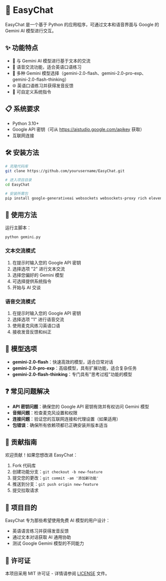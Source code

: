 # 🚀 EasyChat

EasyChat 是一个基于 Python 的应用程序，可通过文本和语音界面与 Google 的 Gemini AI 模型进行交互。

## ✨ 功能特点

- 💬 与 Gemini AI 模型进行基于文本的交流
- 🎤 语音交流功能，适合英语口语练习
- 🤖 多种 Gemini 模型选择（gemini-2.0-flash、gemini-2.0-pro-exp、gemini-2.0-flash-thinking）
- 🌐 英语口语练习并获得发音反馈
- 📝 可自定义系统指令

## 📋 系统要求

- Python 3.10+
- Google API 密钥（可从 <https://aistudio.google.com/apikey> 获取）
- 互联网连接

## 🛠️ 安装方法

```bash
# 克隆代码库
git clone https://github.com/yourusername/EasyChat.git

# 进入项目目录
cd EasyChat

# 安装所需包
pip install google-generativeai websockets websockets-proxy rich elevenlabs pyaudio
```

## 🚀 使用方法

运行主脚本：

```bash
python gemini.py
```

### 文本交流模式

1. 在提示时输入您的 Google API 密钥
2. 选择选项 "2" 进行文本交流
3. 选择您偏好的 Gemini 模型
4. 可选择提供系统指令
5. 开始与 AI 交谈

### 语音交流模式

1. 在提示时输入您的 Google API 密钥
2. 选择选项 "1" 进行语音交流
3. 使用麦克风练习英语口语
4. 接收发音反馈和纠正

## 📱 模型选项

- **gemini-2.0-flash**：快速高效的模型，适合日常对话
- **gemini-2.0-pro-exp**：高级模型，具有扩展功能，适合复杂任务
- **gemini-2.0-flash-thinking**：专门具有"思考过程"功能的模型

## ❓ 常见问题解决

- **API 密钥问题**：确保您的 Google API 密钥有效并有权访问 Gemini 模型
- **音频问题**：检查麦克风设置和权限
- **连接问题**：验证您的互联网连接和代理设置（如果适用）
- **包错误**：确保所有依赖项都已正确安装并版本适当

## 🤝 贡献指南

欢迎贡献！如果您想改进 EasyChat：

1. Fork 代码库
2. 创建功能分支：`git checkout -b new-feature`
3. 提交您的更改：`git commit -am '添加新功能'`
4. 推送到分支：`git push origin new-feature`
5. 提交拉取请求

## 🎯 项目目的

EasyChat 专为那些希望使用免费 AI 模型的用户设计：

- 英语语言练习并获得发音反馈
- 通过文本对话获取 AI 通用协助
- 测试 Google Gemini 模型的不同能力

## 📝 许可证

本项目采用 MIT 许可证 - 详情请参阅 [LICENSE](LICENSE) 文件。
